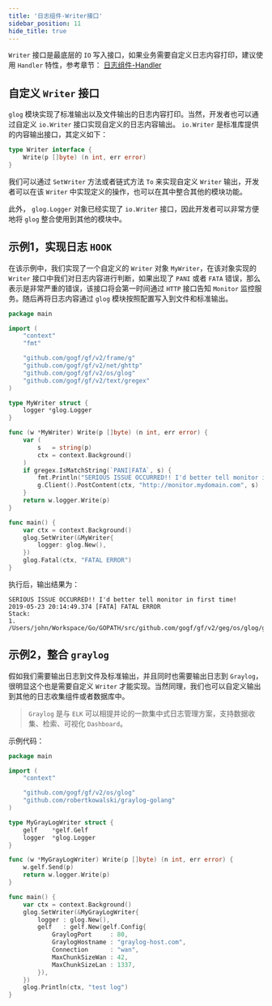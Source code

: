 ```yaml
---
title: '日志组件-Writer接口'
sidebar_position: 11
hide_title: true
---
```


`Writer` 接口是最底层的 `IO` 写入接口，如果业务需要自定义日志内容打印，建议使用 `Handler` 特性，参考章节： [日志组件-Handler](output/goframe-v2.6-md/核心组件/日志组件/日志组件-Handler)

## 自定义 `Writer` 接口

`glog` 模块实现了标准输出以及文件输出的日志内容打印。当然，开发者也可以通过自定义 `io.Writer` 接口实现自定义的日志内容输出。 `io.Writer` 是标准库提供的内容输出接口，其定义如下：

```go
type Writer interface {
    Write(p []byte) (n int, err error)
}
```

我们可以通过 `SetWriter` 方法或者链式方法 `To` 来实现自定义 `Writer` 输出，开发者可以在该 `Writer` 中实现定义的操作，也可以在其中整合其他的模块功能。

此外， `glog.Logger` 对象已经实现了 `io.Writer` 接口，因此开发者可以非常方便地将 `glog` 整合使用到其他的模块中。

## 示例1，实现日志 `HOOK`

在该示例中，我们实现了一个自定义的 `Writer` 对象 `MyWriter`，在该对象实现的 `Writer` 接口中我们对日志内容进行判断，如果出现了 `PANI` 或者 `FATA` 错误，那么表示是非常严重的错误，该接口将会第一时间通过 `HTTP` 接口告知 `Monitor` 监控服务。随后再将日志内容通过 `glog` 模块按照配置写入到文件和标准输出。

```go
package main

import (
    "context"
    "fmt"

    "github.com/gogf/gf/v2/frame/g"
    "github.com/gogf/gf/v2/net/ghttp"
    "github.com/gogf/gf/v2/os/glog"
    "github.com/gogf/gf/v2/text/gregex"
)

type MyWriter struct {
    logger *glog.Logger
}

func (w *MyWriter) Write(p []byte) (n int, err error) {
    var (
        s   = string(p)
        ctx = context.Background()
    )
    if gregex.IsMatchString(`PANI|FATA`, s) {
        fmt.Println("SERIOUS ISSUE OCCURRED!! I'd better tell monitor in first time!")
        g.Client().PostContent(ctx, "http://monitor.mydomain.com", s)
    }
    return w.logger.Write(p)
}

func main() {
    var ctx = context.Background()
    glog.SetWriter(&MyWriter{
        logger: glog.New(),
    })
    glog.Fatal(ctx, "FATAL ERROR")
}
```

执行后，输出结果为：

```
SERIOUS ISSUE OCCURRED!! I'd better tell monitor in first time!
2019-05-23 20:14:49.374 [FATA] FATAL ERROR
Stack:
1. /Users/john/Workspace/Go/GOPATH/src/github.com/gogf/gf/v2/geg/os/glog/glog_writer_hook.go:27
```

## 示例2，整合 `graylog`

假如我们需要输出日志到文件及标准输出，并且同时也需要输出日志到 `Graylog`，很明显这个也是需要自定义 `Writer` 才能实现。当然同理，我们也可以自定义输出到其他的日志收集组件或者数据库中。

> `Graylog` 是与 `ELK` 可以相提并论的一款集中式日志管理方案，支持数据收集、检索、可视化 `Dashboard`。

示例代码：

```go
package main

import (
    "context"

    "github.com/gogf/gf/v2/os/glog"
    "github.com/robertkowalski/graylog-golang"
)

type MyGrayLogWriter struct {
    gelf    *gelf.Gelf
    logger  *glog.Logger
}

func (w *MyGrayLogWriter) Write(p []byte) (n int, err error) {
    w.gelf.Send(p)
    return w.logger.Write(p)
}

func main() {
    var ctx = context.Background()
    glog.SetWriter(&MyGrayLogWriter{
        logger : glog.New(),
        gelf   : gelf.New(gelf.Config{
            GraylogPort     : 80,
            GraylogHostname : "graylog-host.com",
            Connection      : "wan",
            MaxChunkSizeWan : 42,
            MaxChunkSizeLan : 1337,
        }),
    })
    glog.Println(ctx, "test log")
}
```